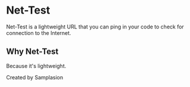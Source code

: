 # Net-Test

Net-Test is a lightweight URL that you can ping in your code to check for connection to the Internet.

## Why Net-Test

Because it's lightweight.

Created by Samplasion
